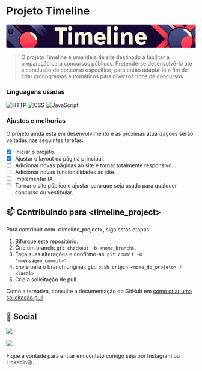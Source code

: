 # Projeto Timeline

<img src="img/readme_banner_timeline.png" alt="reame banner timeline">

> O projeto Timeline é uma ideia de site destinado a facilitar a preparação para concursos públicos. Pretende-se desenvolvê-lo até a conclusão do concurso específico, para então adaptá-lo a fim de criar cronogramas automáticos para diversos tipos de concursos.

### Linguagens usadas
![HTTP](https://img.shields.io/badge/HTML-239120?style=for-the-badge&logo=html5&logoColor=white
)
![CSS](https://img.shields.io/badge/CSS-239120?&style=for-the-badge&logo=css3&logoColor=white
)
![JavaScript](https://img.shields.io/badge/JavaScript-F7DF1E?style=for-the-badge&logo=javascript&logoColor=black
)
### Ajustes e melhorias

O projeto ainda está em desenvolvimento e as próximas atualizações serão voltadas nas seguintes tarefas:

- [x] Iniciar o projeto.
- [x] Ajustar o layout da página principal.
- [ ] Adicionar novas páginas ao site e tornar totalmente responsivo.
- [ ] Adicionar novas funcionalidades ao site.
- [ ] Implementar IA.
- [ ] Tornar o site público e ajustar para que seja usado para qualquer concurso ou vestibular.

## 📫 Contribuindo para <timeline_project>

Para contribuir com <timeline_project>, siga estas etapas:

1. Bifurque este repositório.
2. Crie um branch: `git checkout -b <nome_branch>`.
3. Faça suas alterações e confirme-as: `git commit -m '<mensagem_commit>'`
4. Envie para o branch original: `git push origin <nome_do_projeto> / <local>`
5. Crie a solicitação de pull.

Como alternativa, consulte a documentação do GitHub em [como criar uma solicitação pull](https://help.github.com/en/github/collaborating-with-issues-and-pull-requests/creating-a-pull-request).

## 💬 Social
<a href="https://www.instagram.com/nato.s_/"><img src="https://img.shields.io/badge/Instagram-E4405F?style=for-the-badge&logo=instagram&logoColor=white"></a>

<a href="https://www.linkedin.com/in/carlos-fujimoto-9098741b7/"><img src="https://img.shields.io/badge/LinkedIn-0077B5?style=for-the-badge&logo=linkedin&logoColor=white"></a>

Fique a vontade para entrar em contato comigo seja por Instagram ou Linkedin😃.